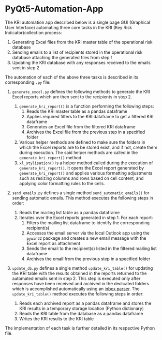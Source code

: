 # PyQt5-Automation-App

The KRI automation app described below is a single page GUI (Graphical User Interface) automating three core tasks in the KRI (Key Risk Indicator)collection process:

1. Generating Excel files from the KRI master table of the operational risk database
2. Sending emails to a list of recipients stored in the operational risk database attaching the generated files from step 1
3. Updating the KRI database with any responses received to the emails sent in step 2

The automation of each of the above three tasks is described in its corresponding ```.py``` file:

1. ```generate_excel.py``` defines the following methods to generate the KRI Excel reports which are then sent to the recipients in step 2.
   1. ```generate_kri_report()``` is a function performing the following steps:
      1. Reads the KRI master table as a pandas dataframe
      2. Applies required filters to the KRI dataframe to get a filtered KRI dataframe
      3. Generates an Excel file from the filtered KRI dataframe
      4. Archives the Excel file from the previous step in a specified folder
   2. Various helper methods are defined to make sure the folders in which the Excel reports are to be stored exist, and if not, create them during execution. The said helper methods are called in the ```generate_kri_report()```  method.
   3. ```xl_stylisation()``` is a helper method called during the execution of ```generate_kri_report()```. It opens the Excel report generated by ```generate_kri_report()``` and applies various formatting adjustments such as resizing columns and rows based on cell content, and applying color formatting rules to the cells.

2. ```send_emails.py``` defines a single method ```send_automatic_emails()``` for sending automatic emails. This method executes the following steps in order:
   1. Reads the mailing list table as a pandas dataframe
   2. Iterates over the Excel reports generated in step 1. For each report:
      1. Filters the mailing list dataframe to identify the corresponding recipient(s)
      2. Accesses the email server via the local Outlook app using the ```pywin32``` package and creates a new email message with the Excel report as attachment
      3. Sends the email to the recipient(s) listed in the filtered mailing list dataframe
      4. Archives the email from the previous step in a specified folder

3. ```update_db.py``` defines a single method ```update_kri_table()``` for updating the KRI table with the results obtained in the reports returned to the automated emails sent in step 2. This step is executed only after responses have been received and archived in the dedicated folders which is accomplished automatically using an [inbox parser](https://github.com/achanbour/Windows-Outlook-inbox-parser). The ```update_kri_table()``` method executes the following steps in order:
   1. Reads each archived report as a pandas dataframe and stores the KRI results in a temporary storage location (Python dictionary)
   2. Reads the KRI table from the database as a pandas dataframe
   3. Writes the KRI results to the KRI table

The implementation of each task is further detailed in its respective Python file.
